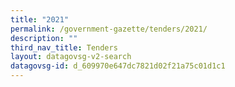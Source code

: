 ```yaml
---
title: "2021"
permalink: /government-gazette/tenders/2021/
description: ""
third_nav_title: Tenders
layout: datagovsg-v2-search
datagovsg-id: d_609970e647dc7821d02f21a75c01d1c1
---
```

